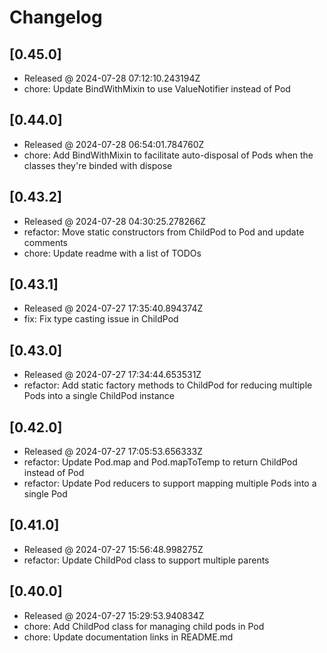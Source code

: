 # Changelog

## [0.45.0]

- Released @ 2024-07-28 07:12:10.243194Z
- chore: Update BindWithMixin to use ValueNotifier instead of Pod

## [0.44.0]

- Released @ 2024-07-28 06:54:01.784760Z
- chore: Add BindWithMixin to facilitate auto-disposal of Pods when the classes they're binded with dispose

## [0.43.2]

- Released @ 2024-07-28 04:30:25.278266Z
- refactor: Move static constructors from ChildPod to Pod and update comments
- chore: Update readme with a list of TODOs

## [0.43.1]

- Released @ 2024-07-27 17:35:40.894374Z
- fix: Fix type casting issue in ChildPod

## [0.43.0]

- Released @ 2024-07-27 17:34:44.653531Z
- refactor: Add static factory methods to ChildPod for reducing multiple Pods into a single ChildPod instance

## [0.42.0]

- Released @ 2024-07-27 17:05:53.656333Z
- refactor: Update Pod.map and Pod.mapToTemp to return ChildPod instead of Pod
- refactor: Update Pod reducers to support mapping multiple Pods into a single Pod

## [0.41.0]

- Released @ 2024-07-27 15:56:48.998275Z
- refactor: Update ChildPod class to support multiple parents

## [0.40.0]

- Released @ 2024-07-27 15:29:53.940834Z
- chore: Add ChildPod class for managing child pods in Pod
- chore: Update documentation links in README.md
